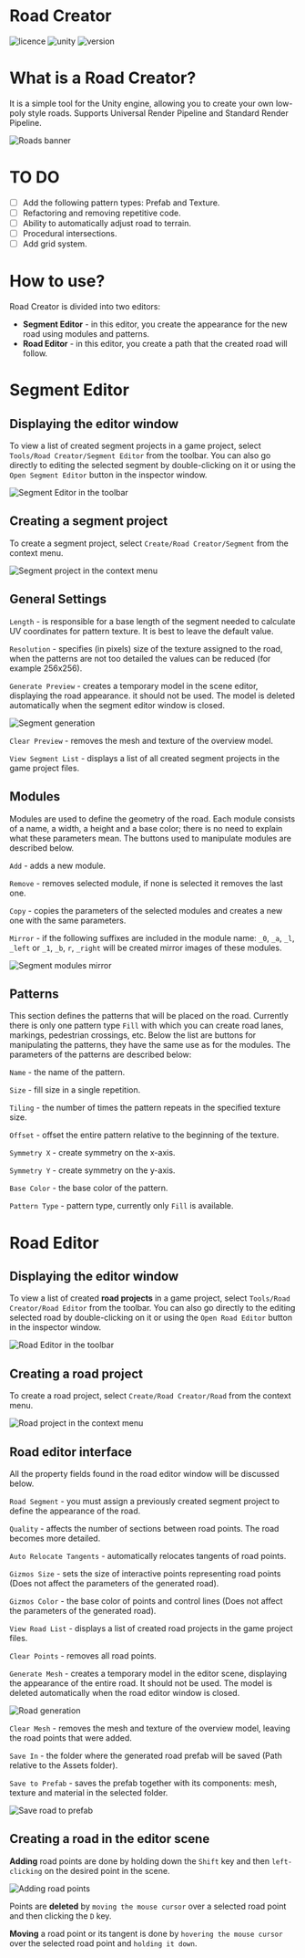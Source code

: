 # Road Creator

![licence](https://img.shields.io/github/license/SzymonHalucha/RoadCreator)
![unity](https://img.shields.io/badge/Unity-2021.2%20or%20higher-blue)
![version](https://img.shields.io/github/package-json/v/SzymonHalucha/RoadCreator)

# What is a Road Creator?

It is a simple tool for the Unity engine, allowing you to create your own low-poly style roads. Supports Universal Render Pipeline and Standard Render Pipeline.

![Roads banner](Documentation~/Images/road_creator_banner.png)

# TO DO

- [ ] Add the following pattern types: Prefab and Texture.
- [ ] Refactoring and removing repetitive code.
- [ ] Ability to automatically adjust road to terrain.
- [ ] Procedural intersections.
- [ ] Add grid system.

# How to use?

Road Creator is divided into two editors:
- **Segment Editor** - in this editor, you create the appearance for the new road using modules and patterns.
- **Road Editor** - in this editor, you create a path that the created road will follow.

# Segment Editor

## Displaying the editor window

To view a list of created segment projects in a game project, select ```Tools/Road Creator/Segment Editor``` from the toolbar. You can also go directly to editing the selected segment by double-clicking on it or using the ```Open Segment Editor``` button in the inspector window.

![Segment Editor in the toolbar](Documentation~/Images/segment_editor_toolbar.png)

## Creating a segment project

To create a segment project, select ```Create/Road Creator/Segment``` from the context menu.

![Segment project in the context menu](Documentation~/Images/segment_project_context_menu.png)

## General Settings

```Length``` - is responsible for a base length of the segment needed to calculate UV coordinates for pattern texture. It is best to leave the default value.

```Resolution``` - specifies (in pixels) size of the texture assigned to the road, when the patterns are not too detailed the values can be reduced (for example 256x256).

```Generate Preview``` - creates a temporary model in the scene editor, displaying the road appearance. it should not be used. The model is deleted automatically when the segment editor window is closed.

![Segment generation](Documentation~/Images/segment_generation.gif)

```Clear Preview``` - removes the mesh and texture of the overview model.

```View Segment List``` - displays a list of all created segment projects in the game project files.

## Modules

Modules are used to define the geometry of the road. Each module consists of a name, a width, a height and a base color; there is no need to explain what these parameters mean. The buttons used to manipulate modules are described below.

```Add``` - adds a new module.

```Remove``` - removes selected module, if none is selected it removes the last one.

```Copy``` - copies the parameters of the selected modules and creates a new one with the same parameters.

```Mirror``` - if the following suffixes are included in the module name: ```_0```, ```_a```, ```_l```, ```_left``` or ```_1```, ```_b```, ```r```, ```_right``` will be created mirror images of these modules.

![Segment modules mirror](Documentation~/Images/segment_modules_mirror.gif)

## Patterns

This section defines the patterns that will be placed on the road. Currently there is only one pattern type ```Fill``` with which you can create road lanes, markings, pedestrian crossings, etc. Below the list are buttons for manipulating the patterns, they have the same use as for the modules. The parameters of the patterns are described below:

```Name``` - the name of the pattern.


```Size``` - fill size in a single repetition.

```Tiling``` - the number of times the pattern repeats in the specified texture size.

```Offset``` - offset the entire pattern relative to the beginning of the texture.

```Symmetry X``` - create symmetry on the x-axis.

```Symmetry Y``` - create symmetry on the y-axis.

```Base Color``` - the base color of the pattern.

```Pattern Type``` - pattern type, currently only ```Fill``` is available.

# Road Editor

## Displaying the editor window

To view a list of created **road projects** in a game project, select ```Tools/Road Creator/Road Editor``` from the toolbar. You can also go directly to the editing selected road by double-clicking on it or using the ```Open Road Editor``` button in the inspector window.

![Road Editor in the toolbar](Documentation~/Images/road_editor_toolbar.png)

## Creating a road project

To create a road project, select ```Create/Road Creator/Road``` from the context menu.

![Road project in the context menu](Documentation~/Images/road_project_context_menu.png)

## Road editor interface

All the property fields found in the road editor window will be discussed below.

```Road Segment``` - you must assign a previously created segment project to define the appearance of the road.

```Quality``` - affects the number of sections between road points. The road becomes more detailed.

```Auto Relocate Tangents``` - automatically relocates tangents of road points.

```Gizmos Size``` - sets the size of interactive points representing road points (Does not affect the parameters of the generated road).

```Gizmos Color``` - the base color of points and control lines (Does not affect the parameters of the generated road).

```View Road List``` - displays a list of created road projects in the game project files.

```Clear Points``` - removes all road points.

```Generate Mesh``` - creates a temporary model in the editor scene, displaying the appearance of the entire road. It should not be used. The model is deleted automatically when the road editor window is closed.

![Road generation](Documentation~/Images/road_generation.gif)

```Clear Mesh``` - removes the mesh and texture of the overview model, leaving the road points that were added.

```Save In``` - the folder where the generated road prefab will be saved (Path relative to the Assets folder).

```Save to Prefab``` - saves the prefab together with its components: mesh, texture and material in the selected folder.

![Save road to prefab](Documentation~/Images/save_road_to_prefab.gif)

## Creating a road in the editor scene

**Adding** road points are done by holding down the ```Shift``` key and then ```left-clicking``` on the desired point in the scene.

![Adding road points](Documentation~/Images/adding_road_points.gif)

Points are **deleted** by ```moving the mouse cursor``` over a selected road point and then clicking the ```D``` key.

**Moving** a road point or its tangent is done by ```hovering the mouse cursor``` over the selected road point and ```holding it down```.
